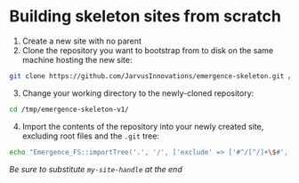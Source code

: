 # Building skeleton sites from scratch

1. Create a new site with no parent
2. Clone the repository you want to bootstrap from to disk on the same machine hosting the new site:
```bash
git clone https://github.com/JarvusInnovations/emergence-skeleton.git /tmp/emergence-skeleton-v1
```

3. Change your working directory to the newly-cloned repository:
```bash
cd /tmp/emergence-skeleton-v1/
```

4. Import the contents of the repository into your newly created site, excluding root files and the `.git` tree:
```bash
echo "Emergence_FS::importTree('.', '/', ['exclude' => ['#^/[^/]+\$#', '#^/\.git(/|\$)#'] ]);" | sudo emergence-shell my-site-handle
```
*Be sure to substitute `my-site-handle` at the end*